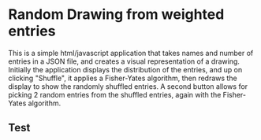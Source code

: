 # Random Drawing from weighted entries

This is a simple html/javascript application that takes names and number of entries in a JSON file, and creates a visual representation of a drawing.  Initially the application displays the distribution of the entries, and up on clicking "Shuffle", it applies a Fisher-Yates algorithm, then redraws the display to show the randomly shuffled entries.  A second button allows for picking 2 random entries from the shuffled entries, again with the Fisher-Yates algorithm.

## Test